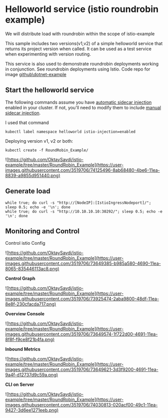 
# Helloworld service (istio roundrobin example)

We will distribute load with roundrobin within the scope of istio-example

This sample includes two versions(v1,v2) of a simple helloworld service that returns its project version when called. It can be used as a test service when experimenting with version routing.

This service is also used to demonstrate roundrobin deployments working in conjunction. See roundrobin deployments using Istio. Code repo for image [github\dotnet-example](https://github.com/OktaySavdi/dotnet-example)

## Start the helloworld service

The following commands assume you have [automatic sidecar injection](https://istio.io/docs/setup/additional-setup/sidecar-injection/#automatic-sidecar-injection) enabled in your cluster. If not, you'll need to modify them to include [manual sidecar injection](https://istio.io/docs/setup/additional-setup/sidecar-injection/#manual-sidecar-injection).

I used that command

    kubectl label namespace helloworld istio-injection=enabled

Deploying version v1, v2 or both:

    kubectl create -f RoundRobin_Example/
    
![https://github.com/OktaySavdi/istio-example/tree/master/RoundRobin_Example](https://user-images.githubusercontent.com/3519706/74125496-8ab68480-4be6-11ea-8839-a9855d951440.png)

## Generate load

    while true; do curl -s "http://[NodeIP]:[IstioIngressNodeport]/"; sleep 0.5; echo -e '\n'; done
    while true; do curl -s "http://10.10.10.10:30292/"; sleep 0.5; echo -e '\n'; done 

## Monitoring and Control

Control istio Config

![https://github.com/OktaySavdi/istio-example/tree/master/RoundRobin_Example](https://user-images.githubusercontent.com/3519706/73649385-b985a580-4690-11ea-8065-835446113ac8.png)

**Control Graph**

![https://github.com/OktaySavdi/istio-example/tree/master/RoundRobin_Example](https://user-images.githubusercontent.com/3519706/73925474-2aba9800-48df-11ea-8e8f-230cfacda717.png)

**Overview Console**

![https://github.com/OktaySavdi/istio-example/tree/master/RoundRobin_Example](https://user-images.githubusercontent.com/3519706/73649574-1f722d00-4691-11ea-8f8f-f9ce8f21b4fa.png)

**Inbound Metrics**

![https://github.com/OktaySavdi/istio-example/tree/master/RoundRobin_Example](https://user-images.githubusercontent.com/3519706/73649621-3d3f9200-4691-11ea-9a4f-d12737d9c59a.png)

**CLI on Server**

![https://github.com/OktaySavdi/istio-example/tree/master/RoundRobin_Example](https://user-images.githubusercontent.com/3519706/74030813-020acf00-49c1-11ea-9427-3d6ee1271eeb.png)
